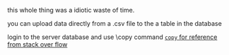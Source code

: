 this whole thing was a idiotic waste of time.

you can upload data directly from a .csv file to the a table in the database

login to the server database and use \copy command [`copy` for reference from stack over flow]("https://stackoverflow.com/questions/2987433/how-to-import-csv-file-data-into-a-postgresql-table")
